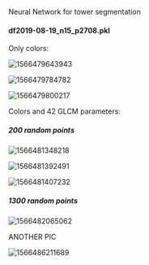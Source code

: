 Neural Network for tower segmentation

#### df2019-08-19_n15_p2708.pkl

Only colors:

![1566479643943](C:\Users\emunoz\AppData\Roaming\Typora\typora-user-images\1566479643943.png)

![1566479784782](C:\Users\emunoz\AppData\Roaming\Typora\typora-user-images\1566479784782.png)

![1566479800217](C:\Users\emunoz\AppData\Roaming\Typora\typora-user-images\1566479800217.png)

Colors and 42 GLCM parameters:

##### 200 random points

![1566481348218](C:\Users\emunoz\AppData\Roaming\Typora\typora-user-images\1566481348218.png)



![1566481392491](C:\Users\emunoz\AppData\Roaming\Typora\typora-user-images\1566481392491.png)

![1566481407232](C:\Users\emunoz\AppData\Roaming\Typora\typora-user-images\1566481407232.png)

##### 1300 random points



![1566482065062](C:\Users\emunoz\AppData\Roaming\Typora\typora-user-images\1566482065062.png)

ANOTHER PIC

![1566486211689](C:\Users\emunoz\AppData\Roaming\Typora\typora-user-images\1566486211689.png)

